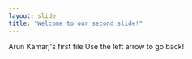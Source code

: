 ```yaml
---
layout: slide
title: "Welcome to our second slide!"
---
```

Arun Kamarj's first file
Use the left arrow to go back!
